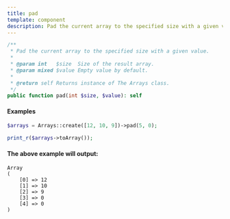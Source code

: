 ```yaml
---
title: pad
template: component
description: Pad the current array to the specified size with a given value.
---
```


```php
/**
 * Pad the current array to the specified size with a given value.
 *
 * @param int   $size  Size of the result array.
 * @param mixed $value Empty value by default.
 *
 * @return self Returns instance of The Arrays class.
 */
public function pad(int $size, $value): self
```

#### Examples

```php
$arrays = Arrays::create([12, 10, 9])->pad(5, 0);

print_r($arrays->toArray());
```

#### The above example will output:

```text
Array
(
    [0] => 12
    [1] => 10
    [2] => 9
    [3] => 0
    [4] => 0
)
```
